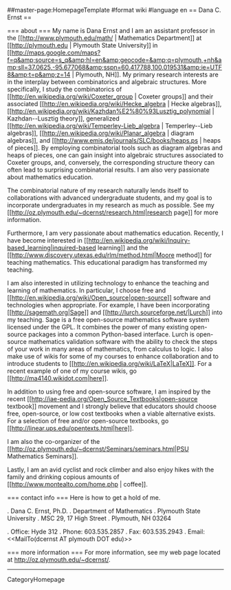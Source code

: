 ##master-page:HomepageTemplate
#format wiki
#language en
== Dana C. Ernst ==

=== about ===
My name is Dana Ernst and I am an assistant professor in the [[http://www.plymouth.edu/math/ | Mathematics Department]] at [[http://plymouth.edu | Plymouth State University]] in [[http://maps.google.com/maps?f=q&amp;source=s_q&amp;hl=en&amp;geocode=&amp;q=plymouth,+nh&amp;sll=37.0625,-95.677068&amp;sspn=60.417788,100.019531&amp;ie=UTF8&amp;t=p&amp;z=14 | Plymouth, NH]].  My primary research interests are in the interplay between combinatorics and algebraic structures. More specifically, I study the combinatorics of [[http://en.wikipedia.org/wiki/Coxeter_group | Coxeter groups]] and their associated [[http://en.wikipedia.org/wiki/Hecke_algebra | Hecke algebras]], [[http://en.wikipedia.org/wiki/Kazhdan%E2%80%93Lusztig_polynomial | Kazhdan--Lusztig theory]], generalized [[http://en.wikipedia.org/wiki/Temperley-Lieb_algebra | Temperley--Lieb algebras]], [[http://en.wikipedia.org/wiki/Planar_algebra | diagram algebras]], and [[http://www.emis.de/journals/SLC/books/heaps.ps | heaps of pieces]].  By employing combinatorial tools such as diagram algebras and heaps of pieces, one can gain insight into algebraic structures associated to Coxeter groups, and, conversely, the corresponding structure theory can often lead to surprising combinatorial results. I am also very passionate about mathematics education. 


The combinatorial nature of my research naturally lends itself to collaborations with advanced undergraduate students, and my goal is to incorporate undergraduates in my research as much as possible.  See my [[http://oz.plymouth.edu/~dcernst/research.html|research page]] for more information.

Furthermore, I am very passionate about mathematics education.  Recently, I have become interested in [[http://en.wikipedia.org/wiki/Inquiry-based_learning|inquired-based learning]] and the [[http://www.discovery.utexas.edu/rlm/method.html|Moore method]] for teaching mathematics.   This educational paradigm has transformed my teaching.

I am also interested in utilizing technology to enhance the teaching and learning of mathematics.  In particular, I choose free and [[http://en.wikipedia.org/wiki/Open_source|open-source]] software and technologies when appropriate.  For example, I have been incorporating [[http://sagemath.org|Sage]] and [[http://lurch.sourceforge.net/|Lurch]] into my teaching.  Sage is a free open-source mathematics software system licensed under the GPL. It combines the power of many existing open-source packages into a common Python-based interface.  Lurch is open-source mathematics validation software with the ability to check the steps of your work in many areas of mathematics, from calculus to logic.  I also make use of wikis for some of my courses to enhance collaboration and to introduce students to [[http://en.wikipedia.org/wiki/LaTeX|LaTeX]].  For a recent example of one of my course wikis, go [[http://ma4140.wikidot.com|here]].

In addition to using free and open-source software, I am inspired by the recent [[http://iae-pedia.org/Open_Source_Textbooks|open-source textbook]] movement and I strongly believe that educators should choose free, open-source, or low cost textbooks when a viable alternative exists.  For a selection of free and/or open-source textbooks, go [[http://linear.ups.edu/opentexts.html|here]].

I am also the co-organizer of the [[http://oz.plymouth.edu/~dcernst/Seminars/seminars.html|PSU Mathematics Seminars]].

Lastly, I am an avid cyclist and rock climber and also enjoy hikes with the family and drinking copious amounts of [[http://www.montealto.com/home.php | coffee]].

=== contact info ===
Here is how to get a hold of me.

 . Dana C. Ernst, Ph.D.
 . Department of Mathematics
 . Plymouth State University
 . MSC 29, 17 High Street
 . Plymouth, NH 03264

 . Office: Hyde 312
 . Phone: 603.535.2857
 . Fax: 603.535.2943
 . Email: <<MailTo(dcernst AT plymouth DOT edu)>>

=== more information ===
For more information, see my web page located at http://oz.plymouth.edu/~dcernst/.

----
CategoryHomepage
